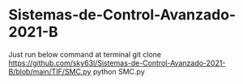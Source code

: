 # Sistemas-de-Control-Avanzado-2021-B

Just run below command at terminal
git clone https://github.com/sky63l/Sistemas-de-Control-Avanzado-2021-B/blob/main/TIF/SMC.py
python SMC.py
